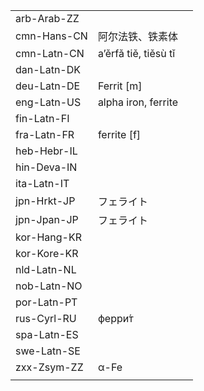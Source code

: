 | | | |
|-|-|-|
| arb-Arab-ZZ |  |  |
| cmn-Hans-CN | 阿尔法铁、铁素体 |  |
| cmn-Latn-CN | a’ěrfǎ tiě, tiěsù tǐ |  |
| dan-Latn-DK |  |  |
| deu-Latn-DE | Ferrit [m] |  |
| eng-Latn-US | alpha iron, ferrite |  |
| fin-Latn-FI |  |  |
| fra-Latn-FR | ferrite [f] |  |
| heb-Hebr-IL |  |  |
| hin-Deva-IN |  |  |
| ita-Latn-IT |  |  |
| jpn-Hrkt-JP | フェライト |  |
| jpn-Jpan-JP | フェライト |  |
| kor-Hang-KR |  |  |
| kor-Kore-KR |  |  |
| nld-Latn-NL |  |  |
| nob-Latn-NO |  |  |
| por-Latn-PT |  |  |
| rus-Cyrl-RU | ферри́т |  |
| spa-Latn-ES |  |  |
| swe-Latn-SE |  |  |
| zxx-Zsym-ZZ | α-Fe |  |
|  |  |  |